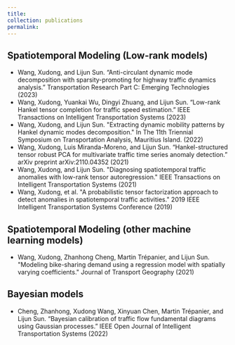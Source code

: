 ```yaml
---
title: 
collection: publications
permalink: 
---
```

## Spatiotemporal Modeling (Low-rank models) 

- Wang, Xudong, and Lijun Sun. “Anti-circulant dynamic mode decomposition with sparsity-promoting for highway traffic dynamics analysis.” Transportation Research Part C: Emerging Technologies (2023)
- Wang, Xudong, Yuankai Wu, Dingyi Zhuang, and Lijun Sun. “Low-rank Hankel tensor completion for traffic speed estimation.” IEEE Transactions on Intelligent Transportation Systems (2023)
- Wang, Xudong, and Lijun Sun. "Extracting dynamic mobility patterns by Hankel dynamic modes decomposition." In The 11th Triennial Symposium on Transportation Analysis, Mauritius Island. (2022)
- Wang, Xudong, Luis Miranda-Moreno, and Lijun Sun. “Hankel-structured tensor robust PCA for multivariate traffic time series anomaly detection.” arXiv preprint arXiv:2110.04352 (2021)
- Wang, Xudong, and Lijun Sun. "Diagnosing spatiotemporal traffic anomalies with low-rank tensor autoregression." IEEE Transactions on Intelligent Transportation Systems (2021)
- Wang, Xudong, et al. "A probabilistic tensor factorization approach to detect anomalies in spatiotemporal traffic activities." 2019 IEEE Intelligent Transportation Systems Conference (2019)

## Spatiotemporal Modeling (other machine learning models)

- Wang, Xudong, Zhanhong Cheng, Martin Trépanier, and Lijun Sun. "Modeling bike-sharing demand using a regression model with spatially varying coefficients." Journal of Transport Geography (2021)


## Bayesian models
- Cheng, Zhanhong, Xudong Wang, Xinyuan Chen, Martin Trépanier, and Lijun Sun. “Bayesian calibration of traffic flow fundamental diagrams using Gaussian processes.” IEEE Open Journal of Intelligent Transportation Systems (2022)
